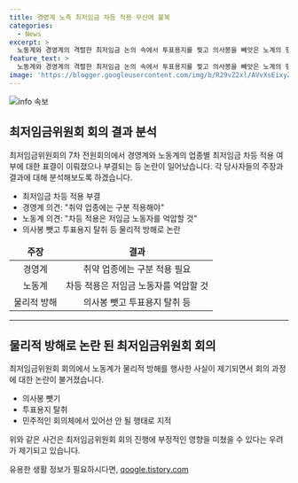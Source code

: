 ```yaml
---
title: 경영계 노측 최저임금 차등 적용 무산에 불복
categories:
  - News
excerpt: >
  노동계와 경영계의 격렬한 최저임금 논의 속에서 투표용지를 찢고 의사봉을 빼앗은 노계의 행동에 대한 비판이 고조되고 있다. 업종별 최저임금 차등 적용 여부를 놓고 양측의 입장이 엇갈리며, 극적인 결정이 내려지지 못한 채 회의는 마무리됐다. 이에 경영계는 물리적 방법을 동원한 노동계의 행태를 비판하며 민주적인 회의 진행을 방해했다고 주장하고 있다.
feature_text: >
  노동계와 경영계의 격렬한 최저임금 논의 속에서 투표용지를 찢고 의사봉을 빼앗은 노계의 행동에 대한 비판이 고조되고 있다. 업종별 최저임금 차등 적용 여부를 놓고 양측의 입장이 엇갈리며, 극적인 결정이 내려지지 못한 채 회의는 마무리됐다. 이에 경영계는 물리적 방법을 동원한 노동계의 행태를 비판하며 민주적인 회의 진행을 방해했다고 주장하고 있다.
image: 'https://blogger.googleusercontent.com/img/b/R29vZ2xl/AVvXsEixyZcFfHzMRdzZMjFBmAUKJYCLCGyLL1o632UiGVXcaFdKo_bkvkuCioo0uUKlGfBVcT3P84aROyZIXSBEx3Aw5nCQ3pTgDom1WDC4m8eifvWiAmWEEVb4x6G_l8C0QH225ldMjyaFvpxGEBGNO37VmDTDMHGhJPq73UglMfDca1-0aw/s1600/blogspot.png'
---
```


<p><img src="https://blogger.googleusercontent.com/img/b/R29vZ2xl/AVvXsEixyZcFfHzMRdzZMjFBmAUKJYCLCGyLL1o632UiGVXcaFdKo_bkvkuCioo0uUKlGfBVcT3P84aROyZIXSBEx3Aw5nCQ3pTgDom1WDC4m8eifvWiAmWEEVb4x6G_l8C0QH225ldMjyaFvpxGEBGNO37VmDTDMHGhJPq73UglMfDca1-0aw/s1600/blogspot.png" alt="info 속보" /></p>

<h2 data-ke-size="size26">최저임금위원회 회의 결과 분석</h2>

<p data-ke-size="size16">최저임금위원회의 7차 전원회의에서 경영계와 노동계의 업종별 최저임금 차등 적용 여부에 대한 표결이 이뤄졌으나 부결되는 등 논란이 일어났습니다. 각 당사자들의 주장과 결과에 대해 분석해보도록 하겠습니다.</p>

<ul>
<li>최저임금 차등 적용 부결</li>
<li>경영계 의견: "취약 업종에는 구분 적용해야"</li>
<li>노동계 의견: "차등 적용은 저임금 노동자를 억압할 것"</li>
<li>의사봉 뺏고 투표용지 탈취 등 물리적 방해로 논란</li>
</ul>

<table>
<thead>
<tr>
<td style="text-align: center; height: 17px;"><b>주장</b></td>
<td style="text-align: center; height: 17px;"><b>결과</b></td>
</tr>
</thead>
<tbody>
<tr>
<td style="text-align: center; height: 17px;">경영계</td>
<td style="text-align: center; height: 17px;">취약 업종에는 구분 적용 필요</td>
</tr>
<tr>
<td style="text-align: center; height: 17px;">노동계</td>
<td style="text-align: center; height: 17px;">차등 적용은 저임금 노동자를 억압할 것</td>
</tr>
<tr>
<td style="text-align: center; height: 17px;">물리적 방해</td>
<td style="text-align: center; height: 17px;">의사봉 뺏고 투표용지 탈취 등</td>
</tr>
</tbody>
</table>

<hr>

<h2 data-ke-size="size26">물리적 방해로 논란 된 최저임금위원회 회의</h2>

<p data-ke-size="size16">최저임금위원회 회의에서 노동계가 물리적 방해를 행사한 사실이 제기되면서 회의 과정에 대한 논란이 불거졌습니다.</p>

<ul>
<li>의사봉 뺏기</li>
<li>투표용지 탈취</li>
<li>민주적인 회의체에서 있어선 안 될 행태로 지적</li>
</ul>

<p data-ke-size="size16">위와 같은 사건은 최저임금위원회 회의 진행에 부정적인 영향을 미쳤을 수 있다는 우려가 제기되고 있습니다.</p>
유용한 생활 정보가 필요하시다면, <a href="https://qoogle.tistory.com" rel="dofollow">qoogle.tistory.com</a>


